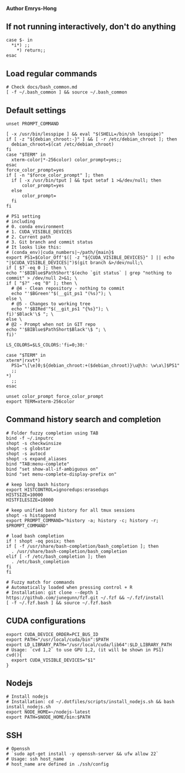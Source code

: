 #### Author Emrys-Hong
## If not running interactively, don't do anything
    case $- in
      *i*) ;;
        *) return;;
    esac






## Load regular commands
    # Check docs/bash_common.md
    [ -f ~/.bash_common ] && source ~/.bash_common






## Default settings
    unset PROMPT_COMMAND

    [ -x /usr/bin/lesspipe ] && eval "$(SHELL=/bin/sh lesspipe)"
    if [ -z "${debian_chroot:-}" ] && [ -r /etc/debian_chroot ]; then
      debian_chroot=$(cat /etc/debian_chroot)
    fi
    case "$TERM" in
      xterm-color|*-256color) color_prompt=yes;;
    esac
    force_color_prompt=yes
    if [ -n "$force_color_prompt" ]; then
      if [ -x /usr/bin/tput ] && tput setaf 1 >&/dev/null; then
          color_prompt=yes
      else
          color_prompt=
      fi
    fi

    # PS1 setting 
    # including
    # 0. conda environment
    # 1. CUDA_VISIBLE_DEVICES
    # 2. Current path
    # 3. Git branch and commit status
    # It looks like this:
    # (conda_env)|cuda_numbers|~/path/{main}$
    export PS1=$Color_Off'$([ -z "${CUDA_VISIBLE_DEVICES}" ] || echo "|$CUDA_VISIBLE_DEVICES|")$(git branch &>/dev/null;\
    if [ $? -eq 0 ]; then \
    echo "'$BIBlue$PathShort'$(echo `git status` | grep "nothing to commit" > /dev/null 2>&1; \
    if [ "$?" -eq "0" ]; then \
      # @4 - Clean repository - nothing to commit
      echo "'$BGreen'"$(__git_ps1 "(%s)"); \
    else \
      # @5 - Changes to working tree
      echo "'$BIRed'"$(__git_ps1 "{%s}"); \
    fi)'$Black'\$ "; \
    else \
    # @2 - Prompt when not in GIT repo
    echo "'$BIBlue$PathShort$Black'\$ "; \
    fi)'

    LS_COLORS=$LS_COLORS:'fi=0;30:'

    case "$TERM" in
    xterm*|rxvt*)
      PS1="\[\e]0;${debian_chroot:+($debian_chroot)}\u@\h: \w\a\]$PS1"
      ;;
    *)
      ;;
    esac

    unset color_prompt force_color_prompt
    export TERM=xterm-256color






## Command history search and completion
    # Folder fuzzy completion using TAB
    bind -f ~/.inputrc
    shopt -s checkwinsize
    shopt -s globstar
    shopt -s autocd
    shopt -s expand_aliases
    bind "TAB:menu-complete"
    bind "set show-all-if-ambiguous on"
    bind "set menu-complete-display-prefix on"

    # keep long bash history
    export HISTCONTROL=ignoredups:erasedups
    HISTSIZE=10000
    HISTFILESIZE=10000

    # keep unified bash history for all tmux sessions
    shopt -s histappend
    export PROMPT_COMMAND="history -a; history -c; history -r; $PROMPT_COMMAND"

    # load bash completion
    if ! shopt -oq posix; then
    if [ -f /usr/share/bash-completion/bash_completion ]; then
      . /usr/share/bash-completion/bash_completion
    elif [ -f /etc/bash_completion ]; then
      . /etc/bash_completion
    fi
    fi

    # Fuzzy match for commands
    # Automatically loaded when pressing control + R
    # Installation: git clone --depth 1 https://github.com/junegunn/fzf.git ~/.fzf && ~/.fzf/install
    [ -f ~/.fzf.bash ] && source ~/.fzf.bash






## CUDA configurations
    export CUDA_DEVICE_ORDER=PCI_BUS_ID
    export PATH="/usr/local/cuda/bin":$PATH
    export LD_LIBRARY_PATH="/usr/local/cuda/lib64":$LD_LIBRARY_PATH
    # Usage: `cvd 1,2` to use GPU 1,2, (it will be shown in PS1)
    cvd(){
      export CUDA_VISIBLE_DEVICES="$1"
    }





## Nodejs
    # Install nodejs
    # Installation: cd ~/.dotfiles/scripts/install_nodejs.sh && bash install_nodejs.sh
    export NODE_HOME=~/nodejs-latest
    export PATH=$NODE_HOME/bin:$PATH






## SSH
    # Openssh
    # `sudo apt-get install -y openssh-server && ufw allow 22`
    # Usage: ssh host_name
    # host_name are defined in ./ssh/config


